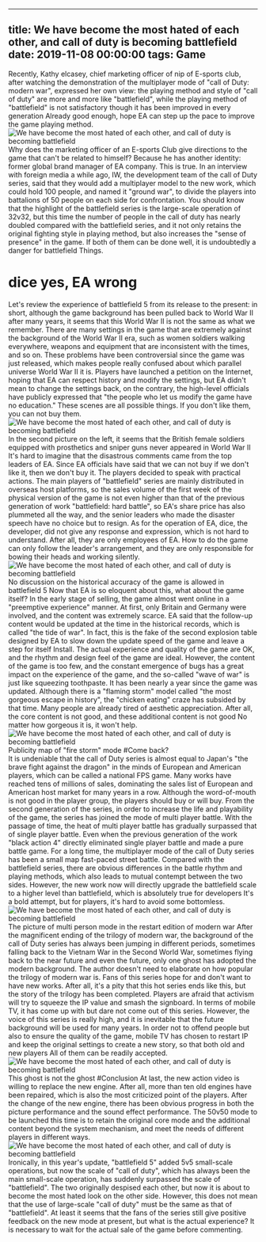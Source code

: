 
---
title: We have become the most hated of each other, and call of duty is becoming battlefield
date: 2019-11-08 00:00:00
tags:  Game
---
Recently, Kathy elcasey, chief marketing officer of nip of E-sports club, after watching the demonstration of the multiplayer mode of "call of Duty: modern war", expressed her own view: the playing method and style of "call of duty" are more and more like "battlefield", while the playing method of "battlefield" is not satisfactory though it has been improved in every generation Already good enough, hope EA can step up the pace to improve the game playing method.
![We have become the most hated of each other, and call of duty is becoming battlefield](1830d472a3304ce9add915fcb0e8c8fc.jpg)
Why does the marketing officer of an E-sports Club give directions to the game that can't be related to himself? Because he has another identity: former global brand manager of EA company. This is true. In an interview with foreign media a while ago, IW, the development team of the call of Duty series, said that they would add a multiplayer model to the new work, which could hold 100 people, and named it "ground war", to divide the players into battalions of 50 people on each side for confrontation. You should know that the highlight of the battlefield series is the large-scale operation of 32v32, but this time the number of people in the call of duty has nearly doubled compared with the battlefield series, and it not only retains the original fighting style in playing method, but also increases the "sense of presence" in the game. If both of them can be done well, it is undoubtedly a danger for battlefield Things.
#  dice yes, EA wrong
Let's review the experience of battlefield 5 from its release to the present: in short, although the game background has been pulled back to World War II after many years, it seems that this World War II is not the same as what we remember. There are many settings in the game that are extremely against the background of the World War II era, such as women soldiers walking everywhere, weapons and equipment that are inconsistent with the times, and so on. These problems have been controversial since the game was just released, which makes people really confused about which parallel universe World War II it is. Players have launched a petition on the Internet, hoping that EA can respect history and modify the settings, but EA didn't mean to change the settings back, on the contrary, the high-level officials have publicly expressed that "the people who let us modify the game have no education." These scenes are all possible things. If you don't like them, you can not buy them.
![We have become the most hated of each other, and call of duty is becoming battlefield](d1bcec16d0394d12b743f1ac5cd4764f.jpg)
In the second picture on the left, it seems that the British female soldiers equipped with prosthetics and sniper guns never appeared in World War II
It's hard to imagine that the disastrous comments came from the top leaders of EA. Since EA officials have said that we can not buy if we don't like it, then we don't buy it. The players decided to speak with practical actions. The main players of "battlefield" series are mainly distributed in overseas host platforms, so the sales volume of the first week of the physical version of the game is not even higher than that of the previous generation of work "battlefield: hard battle", so EA's share price has also plummeted all the way, and the senior leaders who made the disaster speech have no choice but to resign. As for the operation of EA, dice, the developer, did not give any response and expression, which is not hard to understand. After all, they are only employees of EA. How to do the game can only follow the leader's arrangement, and they are only responsible for bowing their heads and working silently.
![We have become the most hated of each other, and call of duty is becoming battlefield](dadd34fa78db45ca8e0d6d5b5ef9ea32.jpg)
No discussion on the historical accuracy of the game is allowed in battlefield 5
Now that EA is so eloquent about this, what about the game itself? In the early stage of selling, the game almost went online in a "preemptive experience" manner. At first, only Britain and Germany were involved, and the content was extremely scarce. EA said that the follow-up content would be updated at the time in the historical records, which is called "the tide of war". In fact, this is the fake of the second explosion table designed by EA to slow down the update speed of the game and leave a step for itself Install. The actual experience and quality of the game are OK, and the rhythm and design feel of the game are ideal. However, the content of the game is too few, and the constant emergence of bugs has a great impact on the experience of the game, and the so-called "wave of war" is just like squeezing toothpaste.
It has been nearly a year since the game was updated. Although there is a "flaming storm" model called "the most gorgeous escape in history", the "chicken eating" craze has subsided by that time. Many people are already tired of aesthetic appreciation. After all, the core content is not good, and these additional content is not good No matter how gorgeous it is, it won't help.
![We have become the most hated of each other, and call of duty is becoming battlefield](57ec050edce5434392edaf415209c508.jpg)
Publicity map of "fire storm" mode
#Come back?  
It is undeniable that the call of Duty series is almost equal to Japan's "the brave fight against the dragon" in the minds of European and American players, which can be called a national FPS game. Many works have reached tens of millions of sales, dominating the sales list of European and American host market for many years in a row. Although the word-of-mouth is not good in the player group, the players should buy or will buy. From the second generation of the series, in order to increase the life and playability of the game, the series has joined the mode of multi player battle. With the passage of time, the heat of multi player battle has gradually surpassed that of single player battle. Even when the previous generation of the work "black action 4" directly eliminated single player battle and made a pure battle game.
For a long time, the multiplayer mode of the call of Duty series has been a small map fast-paced street battle. Compared with the battlefield series, there are obvious differences in the battle rhythm and playing methods, which also leads to mutual contempt between the two sides. However, the new work now will directly upgrade the battlefield scale to a higher level than battlefield, which is absolutely true for developers It's a bold attempt, but for players, it's hard to avoid some bottomless.
![We have become the most hated of each other, and call of duty is becoming battlefield](8a6835b47acc4ee2b6be8c2cae0c596e.jpg)
The picture of multi person mode in the restart edition of modern war
After the magnificent ending of the trilogy of modern war, the background of the call of Duty series has always been jumping in different periods, sometimes falling back to the Vietnam War in the Second World War, sometimes flying back to the near future and even the future, only one ghost has adopted the modern background. The author doesn't need to elaborate on how popular the trilogy of modern war is. Fans of this series hope for and don't want to have new works. After all, it's a pity that this hot series ends like this, but the story of the trilogy has been completed. Players are afraid that activism will try to squeeze the IP value and smash the signboard.
In terms of mobile TV, it has come up with but dare not come out of this series. However, the voice of this series is really high, and it is inevitable that the future background will be used for many years. In order not to offend people but also to ensure the quality of the game, mobile TV has chosen to restart IP and keep the original settings to create a new story, so that both old and new players All of them can be readily accepted.
![We have become the most hated of each other, and call of duty is becoming battlefield](625e649be321484d8e2cfb741bcfa45c.jpg)
This ghost is not the ghost
#Conclusion
At last, the new action video is willing to replace the new engine. After all, more than ten old engines have been repaired, which is also the most criticized point of the players. After the change of the new engine, there has been obvious progress in both the picture performance and the sound effect performance. The 50v50 mode to be launched this time is to retain the original core mode and the additional content beyond the system mechanism, and meet the needs of different players in different ways.
![We have become the most hated of each other, and call of duty is becoming battlefield](2498a3c977394f0daf38a117a9379e17.jpg)
Ironically, in this year's update, "battlefield 5" added 5v5 small-scale operations, but now the scale of "call of duty", which has always been the main small-scale operation, has suddenly surpassed the scale of "battlefield". The two originally despised each other, but now it is about to become the most hated look on the other side. However, this does not mean that the use of large-scale "call of duty" must be the same as that of "battlefield". At least it seems that the fans of the series still give positive feedback on the new mode at present, but what is the actual experience? It is necessary to wait for the actual sale of the game before commenting.